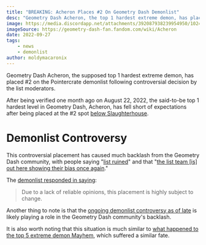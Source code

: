 ```yaml
---
title: "BREAKING: Acheron Places #2 On Geometry Dash Demonlist"
desc: "Geometry Dash Acheron, the top 1 hardest extreme demon, has placed #2 on the Pointercrate demonlist following controversial decision by the list moderators."
image: https://media.discordapp.net/attachments/392087938239954950/1024175963375935548/IMG_0355.webp
imageSource: https://geometry-dash-fan.fandom.com/wiki/Acheron
date: 2022-09-27
tags:
    - news
    - demonlist
author: moldymacaronix 
---
```


Geometry Dash Acheron, the supposed top 1 hardest extreme demon, has placed #2 on the Pointercrate demonlist following controversial decision by the list moderators.

After being verified one month ago on August 22, 2022, the said-to-be top 1 hardest level in Geometry Dash, Acheron, has fell short of expectations after being placed at the #2 spot [below Slaughterhouse](/posts/geometry-dash-slaughterhouse-top-1).

# Demonlist Controversy

This controversial placement has caused much backlash from the Geometry Dash community, with people saying "[list ruined](https://twitter.com/fakedenni/status/1574607466460901377)" and that "[the list team [is] out here showing their bias once again](https://twitter.com/prolix64_/status/1574609492083412993)."

The [demonlist responded in saying](https://twitter.com/demonlistgd/status/1574606906668490752):

> Due to a lack of reliable opinions, this placement is highly subject to change.

Another thing to note is that the [ongoing demonlist controversy as of late](/posts/geometry-dash-the-problem-with-the-demonlist/) is likely playing a role in the Geometry Dash community's backlash.

It is also worth noting that this situation is much similar to [what happened to the top 5 extreme demon Mayhem](/posts/geometry-dash-mayhem-places-top-10-in-demonlist/), which suffered a similar fate.
